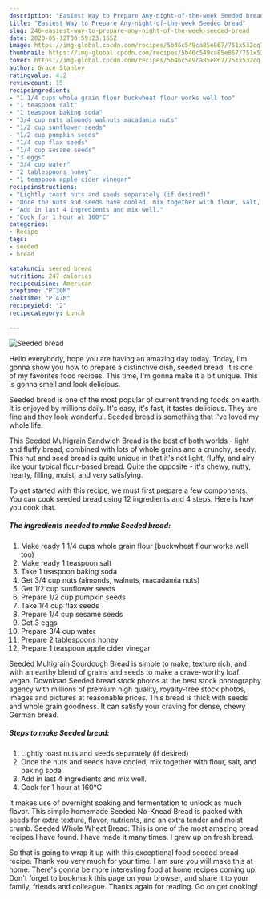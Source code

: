 ```yaml
---
description: "Easiest Way to Prepare Any-night-of-the-week Seeded bread"
title: "Easiest Way to Prepare Any-night-of-the-week Seeded bread"
slug: 246-easiest-way-to-prepare-any-night-of-the-week-seeded-bread
date: 2020-05-12T00:59:23.165Z
image: https://img-global.cpcdn.com/recipes/5b46c549ca85e867/751x532cq70/seeded-bread-recipe-main-photo.jpg
thumbnail: https://img-global.cpcdn.com/recipes/5b46c549ca85e867/751x532cq70/seeded-bread-recipe-main-photo.jpg
cover: https://img-global.cpcdn.com/recipes/5b46c549ca85e867/751x532cq70/seeded-bread-recipe-main-photo.jpg
author: Grace Stanley
ratingvalue: 4.2
reviewcount: 15
recipeingredient:
- "1 1/4 cups whole grain flour buckwheat flour works well too"
- "1 teaspoon salt"
- "1 teaspoon baking soda"
- "3/4 cup nuts almonds walnuts macadamia nuts"
- "1/2 cup sunflower seeds"
- "1/2 cup pumpkin seeds"
- "1/4 cup flax seeds"
- "1/4 cup sesame seeds"
- "3 eggs"
- "3/4 cup water"
- "2 tablespoons honey"
- "1 teaspoon apple cider vinegar"
recipeinstructions:
- "Lightly toast nuts and seeds separately (if desired)"
- "Once the nuts and seeds have cooled, mix together with flour, salt, and baking soda"
- "Add in last 4 ingredients and mix well."
- "Cook for 1 hour at 160°C"
categories:
- Recipe
tags:
- seeded
- bread

katakunci: seeded bread 
nutrition: 247 calories
recipecuisine: American
preptime: "PT30M"
cooktime: "PT47M"
recipeyield: "2"
recipecategory: Lunch

---
```



![Seeded bread](https://img-global.cpcdn.com/recipes/5b46c549ca85e867/751x532cq70/seeded-bread-recipe-main-photo.jpg)

Hello everybody, hope you are having an amazing day today. Today, I'm gonna show you how to prepare a distinctive dish, seeded bread. It is one of my favorites food recipes. This time, I'm gonna make it a bit unique. This is gonna smell and look delicious.

Seeded bread is one of the most popular of current trending foods on earth. It is enjoyed by millions daily. It's easy, it's fast, it tastes delicious. They are fine and they look wonderful. Seeded bread is something that I've loved my whole life.

This Seeded Multigrain Sandwich Bread is the best of both worlds - light and fluffy bread, combined with lots of whole grains and a crunchy, seedy. This nut and seed bread is quite unique in that it&#39;s not light, fluffy, and airy like your typical flour-based bread. Quite the opposite - it&#39;s chewy, nutty, hearty, filling, moist, and very satisfying.


To get started with this recipe, we must first prepare a few components. You can cook seeded bread using 12 ingredients and 4 steps. Here is how you cook that.

##### The ingredients needed to make Seeded bread:

1. Make ready 1 1/4 cups whole grain flour (buckwheat flour works well too)
1. Make ready 1 teaspoon salt
1. Take 1 teaspoon baking soda
1. Get 3/4 cup nuts (almonds, walnuts, macadamia nuts)
1. Get 1/2 cup sunflower seeds
1. Prepare 1/2 cup pumpkin seeds
1. Take 1/4 cup flax seeds
1. Prepare 1/4 cup sesame seeds
1. Get 3 eggs
1. Prepare 3/4 cup water
1. Prepare 2 tablespoons honey
1. Prepare 1 teaspoon apple cider vinegar


Seeded Multigrain Sourdough Bread is simple to make, texture rich, and with an earthy blend of grains and seeds to make a crave-worthy loaf. vegan. Download Seeded bread stock photos at the best stock photography agency with millions of premium high quality, royalty-free stock photos, images and pictures at reasonable prices. This bread is thick with seeds and whole grain goodness. It can satisfy your craving for dense, chewy German bread. 

##### Steps to make Seeded bread:

1. Lightly toast nuts and seeds separately (if desired)
1. Once the nuts and seeds have cooled, mix together with flour, salt, and baking soda
1. Add in last 4 ingredients and mix well.
1. Cook for 1 hour at 160°C


It makes use of overnight soaking and fermentation to unlock as much flavor. This simple homemade Seeded No-Knead Bread is packed with seeds for extra texture, flavor, nutrients, and an extra tender and moist crumb. Seeded Whole Wheat Bread: This is one of the most amazing bread recipes I have found. I have made it many times. I grew up on fresh bread. 

So that is going to wrap it up with this exceptional food seeded bread recipe. Thank you very much for your time. I am sure you will make this at home. There's gonna be more interesting food at home recipes coming up. Don't forget to bookmark this page on your browser, and share it to your family, friends and colleague. Thanks again for reading. Go on get cooking!
